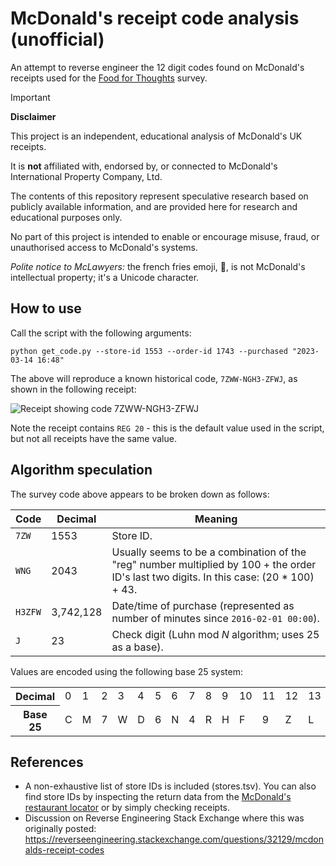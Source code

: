 # McDonald's receipt code analysis (unofficial)

An attempt to reverse engineer the 12 digit codes found on McDonald's receipts used for the [Food for Thoughts](https://www.mcdfoodforthoughts.com/) survey.

> [!IMPORTANT]
> **Disclaimer**

This project is an independent, educational analysis of McDonald's UK receipts.

It is **not** affiliated with, endorsed by, or connected to McDonald's International Property Company, Ltd.

The contents of this repository represent speculative research based on publicly available information, and are provided here for research and educational purposes only.

No part of this project is intended to enable or encourage misuse, fraud, or unauthorised access to McDonald's systems.

_Polite notice to McLawyers:_ the french fries emoji, 🍟, is not McDonald's intellectual property; it's a Unicode character.

## How to use

Call the script with the following arguments:

```shell
python get_code.py --store-id 1553 --order-id 1743 --purchased "2023-03-14 16:48"
```

The above will reproduce a known historical code, `7ZWW-NGH3-ZFWJ`, as shown in the following receipt:

![Receipt showing code 7ZWW-NGH3-ZFWJ](./assets/7ZWW-NGH3-ZFWJ.jpg)

Note the receipt contains `REG 20` - this is the default value used in the script, but not all receipts have the same value.

## Algorithm speculation

The survey code above appears to be broken down as follows:

| Code    | Decimal   | Meaning                                                                                                                                  |
| -       | -         | -                                                                                                                                        |
| `7ZW`   | 1553      | Store ID.                                                                                                                                |
| `WNG`   | 2043      | Usually seems to be a combination of the "reg" number multiplied by 100 + the order ID's last two digits. In this case: (20 * 100) + 43. |
| `H3ZFW` | 3,742,128 | Date/time of purchase (represented as number of minutes since `2016-02-01 00:00`).                                                       |
| `J`     | 23        | Check digit (Luhn mod _N_ algorithm; uses 25 as a base).                                                                                 |

Values are encoded using the following base 25 system:

<table>
    <tbody>
        <tr>
            <th>Decimal</th>
            <td>0</td>
            <td>1</td>
            <td>2</td>
            <td>3</td>
            <td>4</td>
            <td>5</td>
            <td>6</td>
            <td>7</td>
            <td>8</td>
            <td>9</td>
            <td>10</td>
            <td>11</td>
            <td>12</td>
            <td>13</td>
            <td>14</td>
            <td>15</td>
            <td>16</td>
            <td>17</td>
            <td>18</td>
            <td>19</td>
            <td>20</td>
            <td>21</td>
            <td>22</td>
            <td>23</td>
            <td>24</td>
        </tr>
        <tr>
            <th>Base 25</th>
            <td>C</td>
            <td>M</td>
            <td>7</td>
            <td>W</td>
            <td>D</td>
            <td>6</td>
            <td>N</td>
            <td>4</td>
            <td>R</td>
            <td>H</td>
            <td>F</td>
            <td>9</td>
            <td>Z</td>
            <td>L</td>
            <td>3</td>
            <td>X</td>
            <td>K</td>
            <td>Q</td>
            <td>G</td>
            <td>V</td>
            <td>P</td>
            <td>B</td>
            <td>T</td>
            <td>J</td>
            <td>Y</td>
        </tr>
    </tbody>
</table>

## References

* A non-exhaustive list of store IDs is included (stores.tsv). You can also find store IDs by inspecting the return data from the [McDonald's restaurant locator](https://www.mcdonalds.com/gb/en-gb/restaurant-locator.html) or by simply checking receipts.
* Discussion on Reverse Engineering Stack Exchange where this was originally posted: https://reverseengineering.stackexchange.com/questions/32129/mcdonalds-receipt-codes
